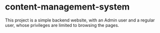 # content-management-system
This project is a simple backend website, with an Admin user and a regular user, whose privileges are limited to browsing the pages.
